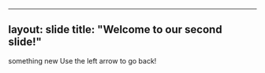 ---
layout: slide
title: "Welcome to our second slide!"
-
something new
Use the left arrow to go back!
